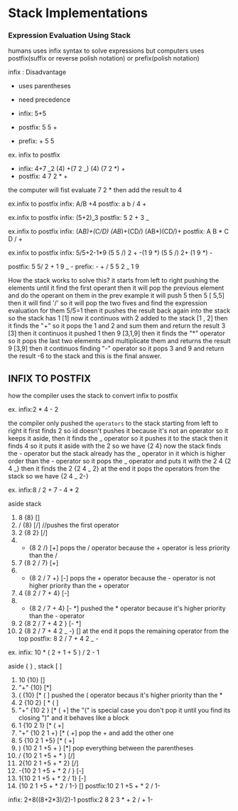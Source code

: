 # Stack Implementations

### Expression Evaluation Using Stack

humans uses infix syntax to solve expressions but computers uses postfix(suffix or reverse polish notation) or prefix(polish notation)

infix : Disadvantage

- uses parentheses
- need precedence

- infix: 5+5
- postfix: 5 5 +
- prefix: + 5 5

ex. infix to postfix

- infix: 4+7 _2
  (4) +(7 2 _)
  (4) (7 2 \*) +
- postfix: 4 7 2 \* +

the computer will fist evaluate 7 2 \* then add the result to 4

ex.infix to postfix
infix: A/B +4
postfix: a b / 4 +

ex.infix to postfix
infix: (5+2)_3
postfix: 5 2 + 3 _

ex.infix to postfix
infix: (A*B)+(C/D)
(AB*)+(CD/)
(AB*)(CD/)+
postfix: A B * C D / +

ex.infix to postfix
infix: 5/5+2-1*9
(5 5 /) 2 + -(1 9 *)
(5 5 /) 2+ (1 9 \*) -

postfix: 5 5/ 2 + 1 9 _ -
prefix: - + / 5 5 2 _ 1 9

How the stack works to solve this? it starts from left to right pushing the elements until it find the first operant then it will pop the previous element and do the operant on them in the prev example it will push 5 then 5 [ 5,5] then it will find '/' so it will pop the two fives and find the expression evaluation for them 5/5=1 then it pushes the result back again into the stack
so the stack has 1 [1]
now it continuos with 2 added to the stack [1 , 2] then it finds the "+" so it pops the 1 and 2 and sum them and return the result 3 [3] then it continuos it pushed 1 then 9 [3,1,9] then it finds the "\*" operator so it pops the last two elements and multiplicate them and returns the result 9 [3,9] then it continuos finding "-" operator so it pops 3 and 9 and return the result -6 to the stack and this is the final answer.

## INFIX TO POSTFIX

how the compiler uses the stack to convert infix to postfix

ex.
infix:2 \* 4 - 2

the compiler only pushed the `operators` to the stack
starting from left to right it first finds 2 so id doesn't pushes it because it's not an operator so it keeps it aside, then it finds the _ operator so it pushes it to the stack then it finds 4 so it puts it aside with the 2 so we have {2 4} now the stack finds the - operator but the stack already has the _ operator in it which is higher order than the - operator so it pops the _ operator and puts it with the 2 4 {2 4 _} then it finds the 2 {2 4 _ 2} at the end it pops the operators from the stack so we have {2 4 _ 2-}

ex.
infix:8 / 2 + 7 - 4 \* 2

aside stack

1. 8 {8} []
2. / {8} [/] //pushes the first operator
3. 2 {8 2} [/]
4. - {8 2 /} [+] pops the / operator because the + operator is less priority than the /
5. 7 {8 2 / 7} [+]
6. - {8 2 / 7 +} [-] pops the + operator because the - operator is not higher priority than the + operator
7. 4 {8 2 / 7 + 4} [-]
8. - {8 2 / 7 + 4} [- *] pushed the \* operator because it's higher priority than the - operator
9. 2 {8 2 / 7 + 4 2 } [- *]
10. 2 {8 2 / 7 + 4 2 _ -} [] at the end it pops the remaining operator from the top
    postfix: 8 2 / 7 + 4 2 _ -

ex.
infix: 10 \* ( 2 + 1 + 5 ) / 2 - 1

aside { } , stack [ ]

1. 10 {10} []
2. "+" {10} [*]
3. ( {10} [* ( ] pushed the ( operator becaus it's higher priority than the \*
4. 2 {10 2} [ * ( ]
5. "+" {10 2 } [* ( +] the "(" is special case you don't pop it until you find its closing ")" and it behaves like a block
6. 1 {10 2 1} [* ( +]
7. "+" {10 2 1 +} [* ( +] pop the + and add the other one
8. 5 {10 2 1 +5} [* ( +]
9. ) {10 2 1 +5 + } [*] pop everything between the parentheses
10. / {10 2 1 +5 + \* } [/]
11. 2{10 2 1 +5 + \* 2} [/]
12. -{10 2 1 +5 + \* 2 / } [-]
13. 1{10 2 1 +5 + \* 2 / 1} [-]
14. {10 2 1 +5 + \* 2 / 1-} []
    postfix:10 2 1 +5 + \* 2 / 1-

infix: 2+8((8+2*3)/2)-1
postfix:2 8 2 3 * + 2 / + 1-
